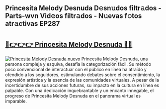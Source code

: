 ## Princesita Melody Desnuda D𝚎sn𝚞dos filtr𝚊dos - Parts-wvn Vid𝚎os filtr𝚊dos - N𝚞evas f𝚘tos atr𝚊ctivas EP287

# <h2><a href="http://mbb0u2h.tromn.icu/?c=Princesita+Melody+Desnuda">🔗👉👉👉 Princesita Melody Desnuda 🔗🔗</a></h2>

[![Princesita Melody Desnuda nuevo](https://i.imgur.com/pEAQMta.gif)](http://mbb0u2h.tromn.icu/?c=Princesita+Melody+Desnuda)
Princesita Melody Desnuda, una persona compleja y esquiva, desafía la categorización fácil. Su método poco convencional de interactuar con el público en línea ha atraído y ofendido a los seguidores, estimulando debates sobre el consentimiento, la expresión artística y la esencia de las comunidades virtuales. A pesar de la incertidumbre de sus acciones futuras, su impacto en la cultura en línea es palpable. Con una dedicación inquebrantable y un encanto innegable, el progreso de Princesita Melody Desnuda en el panorama virtual es imparable.

